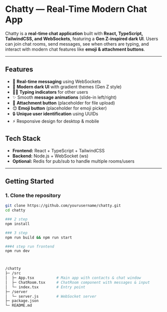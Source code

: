 # Chatty — Real-Time Modern Chat App

Chatty is a **real-time chat application** built with **React, TypeScript, TailwindCSS, and WebSockets**, featuring a **Gen Z-inspired dark UI**. Users can join chat rooms, send messages, see when others are typing, and interact with modern chat features like **emoji & attachment buttons**.

---

## Features

- 💬 **Real-time messaging** using WebSockets  
- 🖤 **Modern dark UI** with gradient themes (Gen Z style)  
- 🏃‍♂️ **Typing indicators** for other users  
- ✨ Smooth **message animations** (slide-in left/right)  
- 📎 **Attachment button** (placeholder for file upload)  
- 😊 **Emoji button** (placeholder for emoji picker)  
- 🔒 **Unique user identification** using UUIDs  
- ⚡ Responsive design for desktop & mobile  

## Tech Stack

- **Frontend:** React + TypeScript + TailwindCSS  
- **Backend:** Node.js + WebSocket (ws)  
- **Optional:** Redis for pub/sub to handle multiple rooms/users  

---

## Getting Started

### 1. Clone the repository

```bash
git clone https://github.com/yourusername/chatty.git
cd chatty

### 2 step
npm install

### 3 step 
npm run build && npm run start

###4 step run frontend 
npm run dev



/chatty
├─ /src
│  ├─ App.tsx          # Main app with contacts & chat window
│  ├─ ChatRoom.tsx     # ChatRoom component with messages & input
│  └─ index.tsx        # Entry point
├─ /server
│  └─ server.js        # WebSocket server
├─ package.json
└─ README.md
